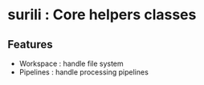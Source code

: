 # surili : Core helpers classes

## Features

- Workspace : handle file system
- Pipelines : handle processing pipelines
